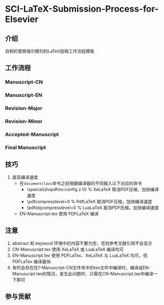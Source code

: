 <!--
 *  =======================================================================
 *  ····Y88b···d88P················888b·····d888·d8b·······················
 *  ·····Y88b·d88P·················8888b···d8888·Y8P·······················
 *  ······Y88o88P··················88888b·d88888···························
 *  ·······Y888P··8888b···88888b···888Y88888P888·888·88888b·····d88b·······
 *  ········888······"88b·888·"88b·888·Y888P·888·888·888·"88b·d88P"88b·····
 *  ········888···d888888·888··888·888··Y8P··888·888·888··888·888··888·····
 *  ········888··888··888·888··888·888···"···888·888·888··888·Y88b·888·····
 *  ········888··"Y888888·888··888·888·······888·888·888··888··"Y88888·····
 *  ·······························································888·····
 *  ··························································Y8b·d88P·····
 *  ···························································"Y88P"······
 *  =======================================================================
 * 
 *  -----------------------------------------------------------------------
 * Author       : 焱铭
 * Date         : 2023-07-01 16:06:50 +0800
 * LastEditTime : 2023-07-23 19:04:08 +0800
 * Github       : https://github.com/YanMing-lxb/
 * FilePath     : \SCI-LaTeX-Submission-Process-for-Elsevier\README.md
 * Description  : 
 *  -----------------------------------------------------------------------
 -->

# SCI-LaTeX-Submission-Process-for-Elsevier

## 介绍
自制的爱斯维尔期刊的LaTeX投稿工作流程模板

## 工作流程
### Manuscript-CN
### Manuscript-EN
### Revision-Major
### Revision-Minor
### Accepted-Manuscript
### Final Manuscript

## 技巧
1. 提高编译速度
    - 在`documentclass`命令之前根据编译器的不同输入以下对应的命令
        - \special{dvipdfmx:config z 0} % XeLaTeX 取消PDF压缩，加快编译速度
        - \pdfcompresslevel=0 % PdfLaTeX 取消PDF压缩，加快编译速度
        - \pdfobjcompresslevel=0 % LuaLaTeX 取消PDF压缩，加快编译速度
    - EN-Manuscript.tex 使用 PDFLaTeX 编译

## 注意
1. abstract 和 keyword 环境中的内容不要为空，否则参考文献引用不会显示
2. CN-Manuscript.tex 使用 XeLaTeX 或 LuaLaTeX 编译均可
3. EN-Manuscript.tex 使用 PDFLaTex、XeLaTeX 与 LuaLaTeX 均可，但 PDFLaTex 编译最快
4. 有时会存在在1-Manuscript-CN文件夹中的tex文件中编译时，编译成EN-Manuscript.tex的情况，发生此问题时，只需在CN-Manuscript.tex中编译一下即可


## 参与贡献

